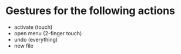 # Gestures for the following actions

- activate (touch)
- open menu (2-finger touch)
- undo (everything)
- new file